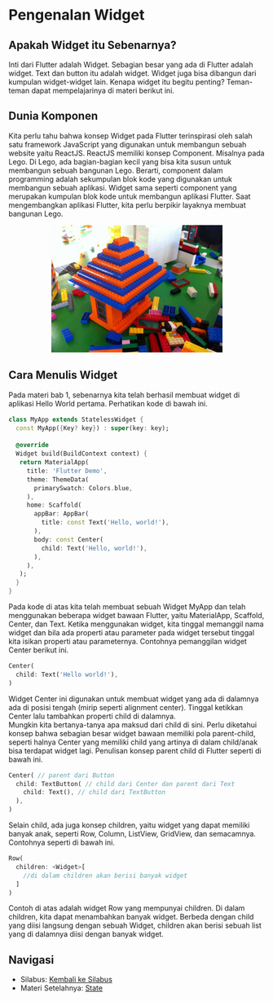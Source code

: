 # Pengenalan Widget
## Apakah Widget itu Sebenarnya?
Inti dari Flutter adalah Widget. Sebagian besar yang ada di Flutter adalah widget. Text dan button itu adalah widget. Widget juga bisa dibangun dari kumpulan widget-widget lain. Kenapa widget itu begitu penting? Teman-teman dapat mempelajarinya di materi berikut ini.
## Dunia Komponen
Kita perlu tahu bahwa konsep Widget pada Flutter terinspirasi oleh salah satu framework JavaScript yang digunakan untuk membangun sebuah website yaitu ReactJS. ReactJS memiliki konsep Component. Misalnya pada Lego. Di Lego, ada bagian-bagian kecil yang bisa kita susun untuk membangun sebuah bangunan Lego. Berarti, component dalam programming adalah sekumpulan blok kode yang digunakan untuk membangun sebuah aplikasi. Widget sama seperti component yang merupakan kumpulan blok kode untuk membangun aplikasi Flutter. Saat mengembangkan aplikasi Flutter, kita perlu berpikir layaknya membuat bangunan Lego.  

<p align="center">
<img src="https://github.com/alfikiafan/ITCLUB-Android-Dev/blob/main/2%20-%20Widget%20(Bagian%201)/assets/2.1%20-%20Dunia%20Komponen.jpg?raw=true" alt="Bangunan Lego" style="height: 250px;"/>  
</p>

## Cara Menulis Widget
Pada materi bab 1, sebenarnya kita telah berhasil membuat widget di aplikasi Hello World pertama. Perhatikan kode di bawah ini.
```dart
class MyApp extends StatelessWidget {
  const MyApp({Key? key}) : super(key: key);
 
  @override
  Widget build(BuildContext context) {
   return MaterialApp(
     title: 'Flutter Demo',
     theme: ThemeData(
       primarySwatch: Colors.blue,
     ),
     home: Scaffold(
       appBar: AppBar(
         title: const Text('Hello, world!'),
       ),
       body: const Center(
         child: Text('Hello, world!'),
       ),
     ),
   );
  }
}
```
Pada kode di atas kita telah membuat sebuah Widget MyApp dan telah menggunakan beberapa widget bawaan Flutter, yaitu MaterialApp, Scaffold, Center, dan Text. Ketika menggunakan widget, kita tinggal memanggil nama widget dan bila ada properti atau parameter pada widget tersebut tinggal kita isikan properti atau parameternya.
Contohnya pemanggilan widget Center berikut ini.
```dart
Center(
  child: Text('Hello world!'),
)
```
Widget Center ini digunakan untuk membuat widget yang ada di dalamnya ada di posisi tengah (mirip seperti alignment center). Tinggal ketikkan Center lalu tambahkan properti child di dalamnya.  
Mungkin kita bertanya-tanya apa maksud dari child di sini. Perlu diketahui konsep bahwa sebagian besar widget bawaan memiliki pola parent-child, seperti halnya Center yang memiliki child yang artinya di dalam child/anak bisa terdapat widget lagi. Penulisan konsep parent child di Flutter seperti di bawah ini.
```dart
Center( // parent dari Button
  child: TextButton( // child dari Center dan parent dari Text
    child: Text(), // child dari TextButton
  ),
)
```
Selain child, ada juga konsep children, yaitu widget yang dapat memiliki banyak anak, seperti Row, Column, ListView, GridView, dan semacamnya. Contohnya seperti di bawah ini.
```dart
Row(
  children: <Widget>[
    //di dalam children akan berisi banyak widget
  ]
)
```
Contoh di atas adalah widget Row yang mempunyai children. Di dalam children, kita dapat menambahkan banyak widget. Berbeda dengan child yang diisi langsung dengan sebuah Widget, children akan berisi sebuah list yang di dalamnya diisi dengan banyak widget.  
## Navigasi
- Silabus: [Kembali ke Silabus](https://github.com/alfikiafan/ITCLUB-Android-Dev)
- Materi Setelahnya: [State](https://github.com/alfikiafan/ITCLUB-Android-Dev/blob/main/2%20-%20Widget%20(Bagian%201)/2.2%20State.md)
